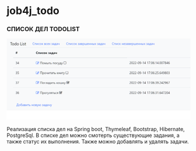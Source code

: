 # job4j_todo

### СПИСОК ДЕЛ TODOLIST
![img.png](img.png)

Реализация списка дел на Spring boot, Thymeleaf, Bootstrap, Hibernate, PostgreSql.
В списке дел можно смотерть существующие задания, а также статус их выполнения. 
Также можно добавлять и удалять задачи.




